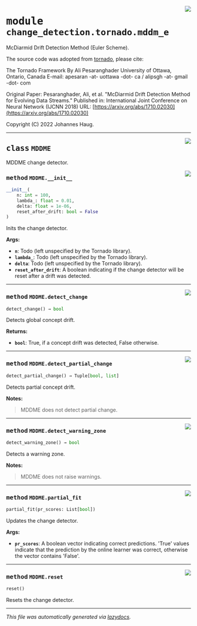 <!-- markdownlint-disable -->

<a href="https://github.com/haugjo/float/tree/main/float/change_detection/tornado/mddm_e.py#L0"><img align="right" style="float:right;" src="https://img.shields.io/badge/-source-cccccc?style=flat-square"></a>

# <kbd>module</kbd> `change_detection.tornado.mddm_e`
McDiarmid Drift Detection Method (Euler Scheme). 

The source code was adopted from [tornado](https://github.com/alipsgh/tornado), please cite: 

The Tornado Framework By Ali Pesaranghader University of Ottawa, Ontario, Canada E-mail: apesaran -at- uottawa -dot- ca / alipsgh -at- gmail -dot- com 

Original Paper: Pesaranghader, Ali, et al. "McDiarmid Drift Detection Method for Evolving Data Streams." Published in: International Joint Conference on Neural Network (IJCNN 2018) URL: [https://arxiv.org/abs/1710.02030](https://arxiv.org/abs/1710.02030) 

Copyright (C) 2022 Johannes Haug. 



---

<a href="https://github.com/haugjo/float/tree/main/float/change_detection/tornado/mddm_e.py#L21"><img align="right" style="float:right;" src="https://img.shields.io/badge/-source-cccccc?style=flat-square"></a>

## <kbd>class</kbd> `MDDME`
MDDME change detector. 

<a href="https://github.com/haugjo/float/tree/main/float/change_detection/tornado/mddm_e.py#L23"><img align="right" style="float:right;" src="https://img.shields.io/badge/-source-cccccc?style=flat-square"></a>

### <kbd>method</kbd> `MDDME.__init__`

```python
__init__(
    n: int = 100,
    lambda_: float = 0.01,
    delta: float = 1e-06,
    reset_after_drift: bool = False
)
```

Inits the change detector. 



**Args:**
 
 - <b>`n`</b>:  Todo (left unspecified by the Tornado library). 
 - <b>`lambda_`</b>:  Todo (left unspecified by the Tornado library). 
 - <b>`delta`</b>:  Todo (left unspecified by the Tornado library). 
 - <b>`reset_after_drift`</b>:  A boolean indicating if the change detector will be reset after a drift was detected. 




---

<a href="https://github.com/haugjo/float/tree/main/float/change_detection/tornado/mddm_e.py#L67"><img align="right" style="float:right;" src="https://img.shields.io/badge/-source-cccccc?style=flat-square"></a>

### <kbd>method</kbd> `MDDME.detect_change`

```python
detect_change() → bool
```

Detects global concept drift. 



**Returns:**
 
 - <b>`bool`</b>:  True, if a concept drift was detected, False otherwise. 

---

<a href="https://github.com/haugjo/float/tree/main/float/change_detection/tornado/mddm_e.py#L75"><img align="right" style="float:right;" src="https://img.shields.io/badge/-source-cccccc?style=flat-square"></a>

### <kbd>method</kbd> `MDDME.detect_partial_change`

```python
detect_partial_change() → Tuple[bool, list]
```

Detects partial concept drift. 



**Notes:**

> MDDME does not detect partial change. 

---

<a href="https://github.com/haugjo/float/tree/main/float/change_detection/tornado/mddm_e.py#L83"><img align="right" style="float:right;" src="https://img.shields.io/badge/-source-cccccc?style=flat-square"></a>

### <kbd>method</kbd> `MDDME.detect_warning_zone`

```python
detect_warning_zone() → bool
```

Detects a warning zone. 



**Notes:**

> MDDME does not raise warnings. 

---

<a href="https://github.com/haugjo/float/tree/main/float/change_detection/tornado/mddm_e.py#L47"><img align="right" style="float:right;" src="https://img.shields.io/badge/-source-cccccc?style=flat-square"></a>

### <kbd>method</kbd> `MDDME.partial_fit`

```python
partial_fit(pr_scores: List[bool])
```

Updates the change detector. 



**Args:**

- <b>`pr_scores`</b>: A boolean vector indicating correct predictions. 'True' values indicate that the prediction by the  online learner was correct, otherwise the vector contains 'False'.

---

<a href="https://github.com/haugjo/float/tree/main/float/change_detection/tornado/mddm_e.py#L42"><img align="right" style="float:right;" src="https://img.shields.io/badge/-source-cccccc?style=flat-square"></a>

### <kbd>method</kbd> `MDDME.reset`

```python
reset()
```

Resets the change detector. 




---

_This file was automatically generated via [lazydocs](https://github.com/ml-tooling/lazydocs)._
